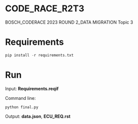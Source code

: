 # CODE_RACE_R2T3
BOSCH_CODERACE 2023 ROUND 2_DATA MIGRATION Topic 3

# Requirements
```python
pip install -r requirements.txt
```

# Run
Input: **Requirements.reqif**

Command line:
```
python final.py
```

Output: **data.json**, **ECU_REQ.rst**